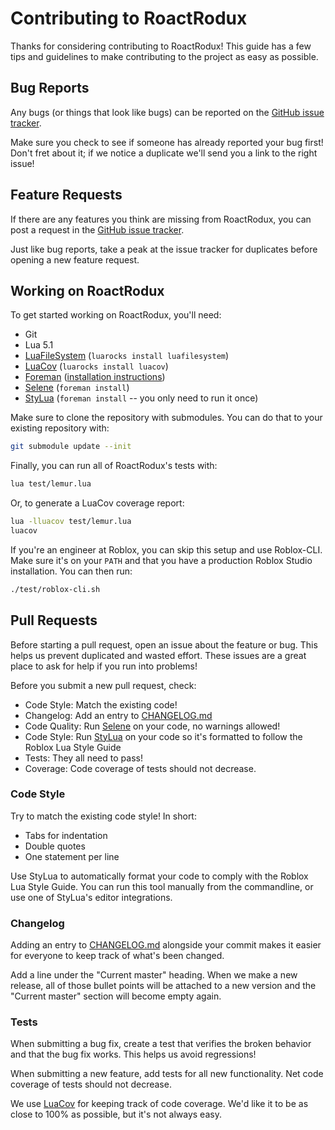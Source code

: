 # Contributing to RoactRodux
Thanks for considering contributing to RoactRodux! This guide has a few tips and guidelines to make contributing to the project as easy as possible.

## Bug Reports
Any bugs (or things that look like bugs) can be reported on the [GitHub issue tracker](https://github.com/Roblox/RoactRodux/issues).

Make sure you check to see if someone has already reported your bug first! Don't fret about it; if we notice a duplicate we'll send you a link to the right issue!

## Feature Requests
If there are any features you think are missing from RoactRodux, you can post a request in the [GitHub issue tracker](https://github.com/Roblox/RoactRodux/issues).

Just like bug reports, take a peak at the issue tracker for duplicates before opening a new feature request.

## Working on RoactRodux
To get started working on RoactRodux, you'll need:
* Git
* Lua 5.1
* [LuaFileSystem](https://keplerproject.github.io/luafilesystem/) (`luarocks install luafilesystem`)
* [LuaCov](https://keplerproject.github.io/luacov) (`luarocks install luacov`)
* [Foreman](https://github.com/Roblox/foreman) ([installation instructions](https://github.com/Roblox/foreman#installation))
* [Selene](https://github.com/Kampfkarren/selene) (`foreman install`)
* [StyLua](https://github.com/JohnnyMorganz/StyLua) (`foreman install` -- you only need to run it once)


Make sure to clone the repository with submodules. You can do that to your existing repository with:

```sh
git submodule update --init
```

Finally, you can run all of RoactRodux's tests with:

```sh
lua test/lemur.lua
```

Or, to generate a LuaCov coverage report:

```sh
lua -lluacov test/lemur.lua
luacov
```

If you're an engineer at Roblox, you can skip this setup and use Roblox-CLI. Make sure it's on your `PATH` and that you have a production Roblox Studio installation. You can then run:

```sh
./test/roblox-cli.sh
```

## Pull Requests
Before starting a pull request, open an issue about the feature or bug. This helps us prevent duplicated and wasted effort. These issues are a great place to ask for help if you run into problems!

Before you submit a new pull request, check:
* Code Style: Match the existing code!
* Changelog: Add an entry to [CHANGELOG.md](CHANGELOG.md)
* Code Quality: Run [Selene](https://github.com/Kampfkarren/selene) on your code, no warnings allowed!
* Code Style: Run [StyLua](https://github.com/JohnnyMorganz/StyLua) on your code so it's formatted to follow the Roblox Lua Style Guide
* Tests: They all need to pass!
* Coverage: Code coverage of tests should not decrease.

### Code Style
Try to match the existing code style! In short:

* Tabs for indentation
* Double quotes
* One statement per line

Use StyLua to automatically format your code to comply with the Roblox Lua Style Guide.
You can run this tool manually from the commandline, or use one of StyLua's editor integrations.


### Changelog
Adding an entry to [CHANGELOG.md](CHANGELOG.md) alongside your commit makes it easier for everyone to keep track of what's been changed.

Add a line under the "Current master" heading. When we make a new release, all of those bullet points will be attached to a new version and the "Current master" section will become empty again.


### Tests
When submitting a bug fix, create a test that verifies the broken behavior and that the bug fix works. This helps us avoid regressions!

When submitting a new feature, add tests for all new functionality. Net code coverage of tests should not decrease.

We use [LuaCov](https://keplerproject.github.io/luacov) for keeping track of code coverage. We'd like it to be as close to 100% as possible, but it's not always easy.
